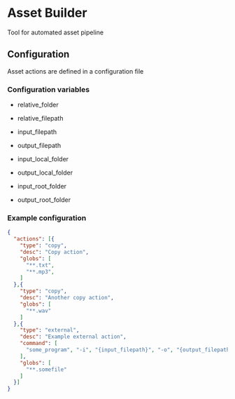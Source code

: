 # Asset Builder

Tool for automated asset pipeline

## Configuration

Asset actions are defined in a configuration file

### Configuration variables

- relative_folder

- relative_filepath

- input_filepath

- output_filepath

- input_local_folder

- output_local_folder

- input_root_folder

- output_root_folder


### Example configuration

```json
{
  "actions": [{
    "type": "copy",
    "desc": "Copy action",
    "globs": [
      "**.txt",
      "**.mp3",
    ]
  },{
    "type": "copy",
    "desc": "Another copy action",
    "globs": [
      "**.wav"
    ]
  },{
    "type": "external",
    "desc": "Example external action",
    "command": [
      "some_program", "-i", "{input_filepath}", "-o", "{output_filepath}", "--option", "yes",
    ],
    "globs": [
      "**.somefile"
    ]
  }]
}

```
